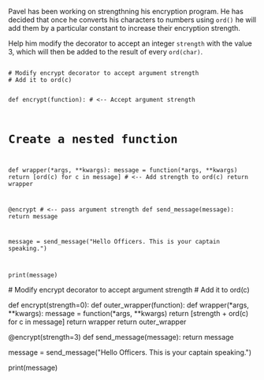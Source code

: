 Pavel has been working on strengthning his encryption program. He has decided that once he converts his characters to numbers using `ord()` he will add them by a particular constant to increase their encryption strength.

Help him modify the decorator to accept an integer `strength` with the value 3, which will then be added to the result of every `ord(char)`.


<codeblock language="python" type="exercise" testMode="fixedInput">
<code>
# Modify encrypt decorator to accept argument strength
# Add it to ord(c)


def encrypt(function): # <-- Accept argument strength
  # Create a nested function
  def wrapper(*args, **kwargs):
    message = function(*args, **kwargs)
    return [ord(c) for c in message]  # <-- Add strength to ord(c)
  return wrapper

@encrypt # <-- pass argument strength
def send_message(message):
  return message

message = send_message("Hello Officers. This is your captain speaking.")

print(message)
</code>

<solution>
# Modify encrypt decorator to accept argument strength
# Add it to ord(c)

def encrypt(strength=0):
  def outer_wrapper(function):
    def wrapper(*args, **kwargs):
      message = function(*args, **kwargs)
      return [strength + ord(c) for c in message]
    return wrapper
  return outer_wrapper

@encrypt(strength=3)
def send_message(message):
  return message

message = send_message("Hello Officers. This is your captain speaking.")

print(message)
</solution>
</codeblock>